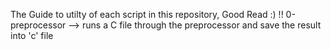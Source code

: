 The Guide to utilty of each script in this repository, Good Read :) !!
0-preprocessor --> runs a C file through the preprocessor and save the result into 'c' file
